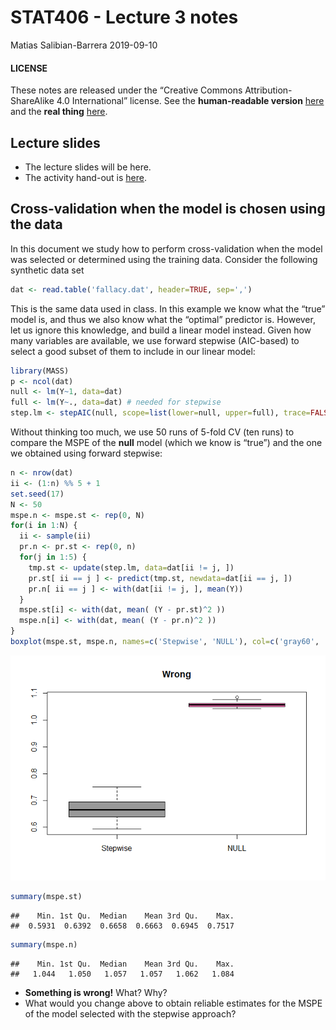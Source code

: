 STAT406 - Lecture 3 notes
================
Matias Salibian-Barrera
2019-09-10

#### LICENSE

These notes are released under the “Creative Commons
Attribution-ShareAlike 4.0 International” license. See the
**human-readable version**
[here](https://creativecommons.org/licenses/by-sa/4.0/) and the **real
thing**
[here](https://creativecommons.org/licenses/by-sa/4.0/legalcode).

## Lecture slides

  - The lecture slides will be here.
  - The activity hand-out is [here](lecture3-activity.pdf).

## Cross-validation when the model is chosen using the data

In this document we study how to perform cross-validation when the model
was selected or determined using the training data. Consider the
following synthetic data set

``` r
dat <- read.table('fallacy.dat', header=TRUE, sep=',')
```

This is the same data used in class. In this example we know what the
“true” model is, and thus we also know what the “optimal” predictor
is. However, let us ignore this knowledge, and build a linear model
instead. Given how many variables are available, we use forward stepwise
(AIC-based) to select a good subset of them to include in our linear
model:

``` r
library(MASS)
p <- ncol(dat)
null <- lm(Y~1, data=dat)
full <- lm(Y~., data=dat) # needed for stepwise
step.lm <- stepAIC(null, scope=list(lower=null, upper=full), trace=FALSE)
```

Without thinking too much, we use 50 runs of 5-fold CV (ten runs) to
compare the MSPE of the **null** model (which we know is “true”) and the
one we obtained using forward stepwise:

``` r
n <- nrow(dat)
ii <- (1:n) %% 5 + 1
set.seed(17)
N <- 50
mspe.n <- mspe.st <- rep(0, N)
for(i in 1:N) {
  ii <- sample(ii)
  pr.n <- pr.st <- rep(0, n)
  for(j in 1:5) {
    tmp.st <- update(step.lm, data=dat[ii != j, ])
    pr.st[ ii == j ] <- predict(tmp.st, newdata=dat[ii == j, ])
    pr.n[ ii == j ] <- with(dat[ii != j, ], mean(Y))
  }
  mspe.st[i] <- with(dat, mean( (Y - pr.st)^2 ))
  mspe.n[i] <- with(dat, mean( (Y - pr.n)^2 ))
}
boxplot(mspe.st, mspe.n, names=c('Stepwise', 'NULL'), col=c('gray60', 'hotpink'), main='Wrong')
```

![](README_files/figure-gfm/wrong-1.png)<!-- -->

``` r
summary(mspe.st)
```

    ##    Min. 1st Qu.  Median    Mean 3rd Qu.    Max. 
    ##  0.5931  0.6392  0.6658  0.6663  0.6945  0.7517

``` r
summary(mspe.n)
```

    ##    Min. 1st Qu.  Median    Mean 3rd Qu.    Max. 
    ##   1.044   1.050   1.057   1.057   1.062   1.084

  - **Something is wrong\!** What? Why?
  - What would you change above to obtain reliable estimates for the
    MSPE of the model selected with the stepwise
approach?

<!-- ## Correlated covariates -->

<!-- Technological advances in recent decades have resulted in data  -->

<!-- being collected in a fundamentally different way from the way  -->

<!-- it was when "classical" statistical methods were proposed.  -->

<!-- Specifically, it is not at all uncommon to have data sets with -->

<!-- an abundance of potentially useful explanatory variables.  -->

<!-- Sometimes the investigators are not sure which of them can be  -->

<!-- expected to be useful or meaningful. In many applications one -->

<!-- finds data with many more variables than cases.  -->

<!-- A consequence of this "wide net" data collection strategy is  -->

<!-- that many of the explanatory variables may be correlated with -->

<!-- each other. In what follows we will illustrate some of the -->

<!-- problems that this can cause both when training and interpreting -->

<!-- models, and also with the resulting predictions. -->

<!-- ### Significant variables "dissappear" -->

<!-- Consider the air pollution data set, and the fit to the  -->

<!-- **reduced** linear regression model used previously in class: -->

<!-- ```{r signif} -->

<!-- # Correlated covariates -->

<!-- x <- read.table('../Lecture1/rutgers-lib-30861_CSV-1.csv', header=TRUE, sep=',') -->

<!-- reduced <- lm(MORT ~ POOR + HC + NOX + HOUS + NONW, data=x) -->

<!-- round( summary(reduced)$coef, 3) -->

<!-- ``` -->

<!-- Note that all coefficients seem to be significant based on -->

<!-- the individual tests of hypothesis (with `POOR` and  -->

<!-- `HOUS` maybe only marginally so). In this sense all 5 -->

<!-- explanatory varibles in this model appear to be relevant. -->

<!-- Now, we fit the **full** model, that is, we include -->

<!-- all available explanatory variables in the data set: -->

<!-- ```{r signif2} -->

<!-- full <- lm(MORT ~ ., data=x) -->

<!-- round( summary(full)$coef, 3) -->

<!-- ``` -->

<!-- Now we have many more parameters to estimate, and while two of -->

<!-- them appear to be significantly different from zero (`NONW` -->

<!-- and `PREC`), all the others seem to be redundant.  -->

<!-- In particular, note that the p-values for the individual -->

<!-- test of hypotheses for 4 out of the 5   -->

<!-- regression coefficients for the variables of the **reduced** -->

<!-- model have now become not significant. -->

<!-- ```{r signif3} -->

<!-- round( summary(full)$coef[ names(coef(reduced)), ], 3) -->

<!-- ``` -->

<!-- ### Why does this happen?  -->

<!-- Recall that the covariance matrix of the least squares estimator involves the -->

<!-- inverse of (X'X), where X' denotes the transpose of the n x p matrix X (that -->

<!-- contains each vector of explanatory variables as a row). It is easy to see  -->

<!-- that if two columns of X are linearly dependent, then X'X will be rank deficient.  -->

<!-- When two columns of X are "close" to being linearly dependent (e.g. their -->

<!-- linear corrleation is high), then the matrix X'X will be ill-conditioned, and -->

<!-- its inverse will have very large entries. This means that the estimated  -->

<!-- standard errors of the least squares estimator will be unduly large, resulting -->

<!-- in non-significant test of hypotheses for each parameter separately, even if -->

<!-- the global test for all of them simultaneously is highly significant. -->

<!-- ### Why is this a problem if we are interested in prediction? -->

<!-- Although in many applications one is interested in interpreting the parameters -->

<!-- of the model, even if one is only trying to fit / train a model to do -->

<!-- predictions, highly variable parameter estimators will typically result in -->

<!-- a noticeable loss of prediction accuracy. This can be easily seen from the  -->

<!-- bias / variance factorization of the mean squared prediction error (MSPE)  -->

<!-- mentioned in class. Hence, better predictions can be obtained if one -->

<!-- uses less-variable parameter estimators.  -->

<!-- ### What can we do? -->

<!-- A commonly used strategy is to remove some explanatory variables from the -->

<!-- model, leaving only non-redundant covariates. However, this is easier said than -->

<!-- done. You have seen some strategies in other courses (stepwise variable selection, etc.) -->

<!-- In coming weeks we will investigate other methods to deal with this problem. -->
